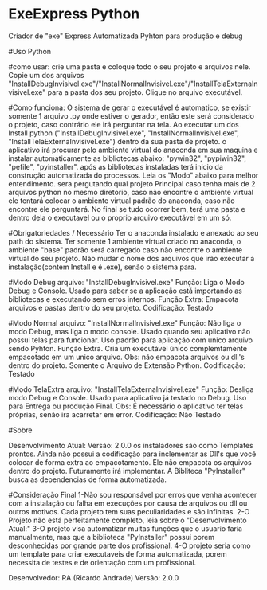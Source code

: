 # ExeExpress Python
Criador de "exe" Express Automatizada Pyhton para produção e debug

#Uso
Python

#como usar:
crie uma pasta e coloque todo o seu projeto e arquivos nele.
Copie um dos arquivos "InstallDebugInvisivel.exe"/"InstallNormalInvisivel.exe"/"InstallTelaExternaInvisivel.exe" para a pasta dos seu projeto.
Clique no arquivo executável.


#Como funciona:
O sistema de gerar o executável é automatico, se existir somente 1 arquivo .py onde estiver o gerador, então este será considerado o projeto, caso contrário ele irá perguntar na tela.
Ao executar um dos Install python ("InstallDebugInvisivel.exe", "InstallNormalInvisivel.exe", "InstallTelaExternaInvisivel.exe") dentro da sua pasta de projeto.
o aplicativo irá procurar pelo ambiente virtual do anaconda em sua maquina e instalar automaticamente as bibliotecas abaixo:
"pywin32", "pypiwin32", "pefile", "pyinstaller".
após as bibliotecas instaladas terá inicio da construção automatizada do processos. Leia os "Modo" abaixo para melhor entendimento.
sera pergutando qual projeto Principal caso tenha mais de 2 arquivos python no mesmo diretorio, caso não encontre o ambiente virtual ele tentará colocar o ambiente virtual padrão do anaconda, caso não encontre ele perguntará.
No final se tudo ocorrer bem, terá uma pasta e dentro dela o executavel ou o proprio arquivo executável em um só.


#Obrigatoriedades / Necessário
Ter o anaconda instalado e anexado ao seu path do sistema.
Ter somente 1 ambiente virtual criado no anaconda, o ambiente "base" padrão será carregado caso não encontre o ambiente virtual do seu projeto.
Não mudar o nome dos arquivos que irão executar a instalação(contem Install e é .exe), senão o sistema para.


#Modo Debug
arquivo: "InstallDebugInvisivel.exe"
Função: Liga o Modo Debug e Console. Usado para saber se a aplicação está importando as bibliotecas e executando sem erros internos.
Função Extra: Empacota arquivos e pastas dentro do seu projeto.
Codificação: Testado

#Modo Normal
arquivo: "InstallNormalInvisivel.exe"
Função: Não liga o modo Debug, mas liga o modo console. Usado quando seu aplicativo não possui telas para funcionar. Uso padrão para aplicação com unico arquivo sendo Pyhton.
Função Extra. Cria um executável único complemtamente empacotado em um unico arquivo.
Obs: não empacota arquivos ou dll's dentro do projeto. Somente o Arquivo de Extensão Python.
Codificação: Testado

#Modo TelaExtra
arquivo: "InstallTelaExternaInvisivel.exe"
Função: Desliga modo Debug e Console. Usado para aplicativo já testado no Debug. Uso para Entrega ou produção Final.
Obs: É necessário o aplicativo ter telas próprias, senão ira acarretar em error.
Codificação: Não Testado


#Sobre

Desenvolvimento Atual:
Versão: 2.0.0
os instaladores são como Templates prontos.
Ainda não possui a codificação para inclementar as Dll's que você colocar de forma extra ao empacotamento.
Ele não empacota os arquivos dentro do projeto. Futuramente irá implementar.
A Bibliteca "PyInstaller" busca as dependencias de forma automatizada.


#Consideração Final
1-Não sou responsável por erros que venha acontecer com a instalação ou falha em execuções por causa de arquivos ou dll ou outros motivos. Cada projeto tem suas peculiaridades e são infinitas.
2-O Projeto não está perfeitamente completo, leia sobre o "Desenvolvimento Atual:"
3-O projeto visa automatizar muitas funções que o usuario faria manualmente, mas que a biblioteca "PyInstaller" possui porem desconhecidas por grande parte dos profissional.
4-O projeto seria como um template para criar executaveis de forma automatizada, porem necessita de testes e de orientação com um profissional.


Desenvolvedor: RA (Ricardo Andrade)
Versão: 2.0.0